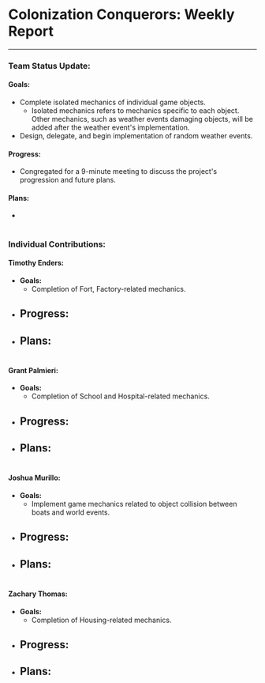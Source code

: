 # **Colonization Conquerors: Weekly Report**
___

### Team Status Update:
#### **Goals:**
- Complete isolated mechanics of individual game objects.
  - Isolated mechanics refers to mechanics specific to each object. Other mechanics, such as weather events damaging objects, will be added after the weather event's implementation.
- Design, delegate, and begin implementation of random weather events.

#### **Progress:**
- Congregated for a 9-minute meeting to discuss the project's progression and future plans.

#### **Plans:**
- 


#
### Individual Contributions:

#### **Timothy Enders:**
- **Goals:**
  - Completion of Fort, Factory-related mechanics.
- **Progress:**
  - 
- **Plans:**
  - 

#
#### **Grant Palmieri:**
- **Goals:**
  - Completion of School and Hospital-related mechanics.
- **Progress:**
  - 
- **Plans:**
  - 

#
#### **Joshua Murillo:**
- **Goals:**
  - Implement game mechanics related to object collision between boats and world events.
- **Progress:**
  - 
- **Plans:**
  - 

#
#### **Zachary Thomas:**
- **Goals:**
  - Completion of Housing-related mechanics.
- **Progress:**
  - 
- **Plans:**
  - 
